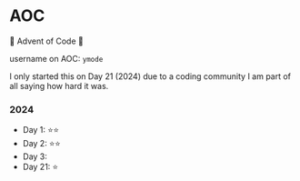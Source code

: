 # AOC
🎄 Advent of Code 🎄

username on AOC: ```ymode```

I only started this on Day 21 (2024) due to a coding community I am part of all saying how hard it was.

### 2024
- Day 1: ⭐⭐
- Day 2: ⭐⭐
- Day 3:
- Day 21: ⭐
